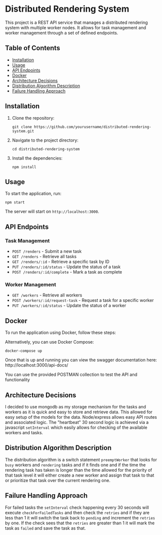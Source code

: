 # Distributed Rendering System

This project is a REST API service that manages a distributed rendering system with multiple worker nodes. It allows for task management and worker management through a set of defined endpoints.

## Table of Contents

- [Installation](#installation)
- [Usage](#usage)
- [API Endpoints](#api-endpoints)
- [Docker](#docker)
- [Architecture Decisions](#architecture-decisions)
- [Distribution Algorithm Description](#distribution-algorithm-description)
- [Failure Handling Approach](#failure-handling-approach)

## Installation

1. Clone the repository:
   ```
   git clone https://github.com/yourusername/distributed-rendering-system.git
   ```
2. Navigate to the project directory:
   ```
   cd distributed-rendering-system
   ```
3. Install the dependencies:
   ```
   npm install
   ```

## Usage

To start the application, run:
```
npm start
```
The server will start on `http://localhost:3000`.

## API Endpoints

### Task Management
- `POST /renders` - Submit a new task
- `GET /renders` - Retrieve all tasks
- `GET /renders/:id` - Retrieve a specific task by ID
- `PUT /renders/:id/status` - Update the status of a task
- `POST /renders/:id/complete` - Mark a task as complete

### Worker Management
- `GET /workers` - Retrieve all workers
- `POST /workers/:id/request-task` - Request a task for a specific worker
- `PUT /workers/:id/status` - Update the status of a worker

## Docker

To run the application using Docker, follow these steps:

Alternatively, you can use Docker Compose:
```
docker-compose up
```
Once that is up and running you can view the swagger documentation here: http://localhost:3000/api-docs/

You can use the provided POSTMAN collection to test the API and functionality

## Architecture Decisions

I decided to use mongodb as my storage mechanism for the tasks and workers as it is quick and easy to store and retrieve data.  This allowed for easy setup of the models for the data.  Node/express allows easy API routes and associated logic.  The "heartbeat" 30 second logic is achieved via a javascript `setInterval` which easily allows for checking of the available workers and tasks.

## Distribution Algorithm Description

The distribution algorithm is a switch statement `preemptWorker` that looks for `busy` workers and `rendering` tasks and if it finds one and if the time the rendering task has taken is longer than the time allowed for the priority of that task level it will either create a new worker and assign that task to that or prioritize that task over the current rendering one.

## Failure Handling Approach

For failed tasks the `setInterval` check happening every 30 seconds will execute `checkForFailedTasks` and then check the `retries` and if they are less than 1 it will switch the task back to `pending` and increment the `retries` by one.  If the check sees that the `retries` are greater than 1 it will mark the task as `failed` and save the task as that.